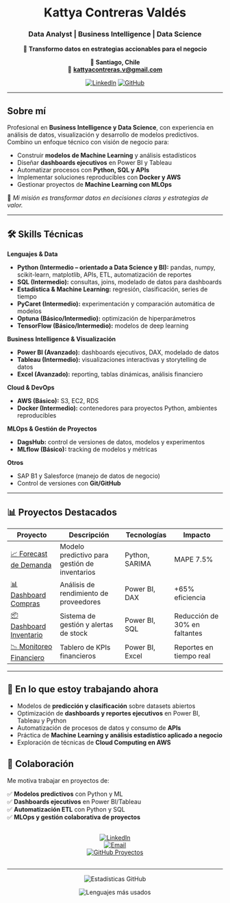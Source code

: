 <div align="center">

# **Kattya Contreras Valdés**  

### Data Analyst | Business Intelligence | Data Science  

💎 **Transformo datos en estrategias accionables para el negocio**  

📍 **Santiago, Chile**  
📧 **kattyacontreras.v@gmail.com**  

[![LinkedIn](https://img.shields.io/badge/-Conectemos_en_LinkedIn-0A66C2?style=for-the-badge&logo=linkedin)](https://www.linkedin.com/in/kattyacontrerasv/)
[![GitHub](https://img.shields.io/badge/-Explora_mis_Proyectos-181717?style=for-the-badge&logo=github)](https://github.com/Katita31)

</div>

---

## Sobre mí  
Profesional en **Business Intelligence y Data Science**, con experiencia en análisis de datos, visualización y desarrollo de modelos predictivos.  
Combino un enfoque técnico con visión de negocio para:  

- Construir **modelos de Machine Learning** y análisis estadísticos  
- Diseñar **dashboards ejecutivos** en Power BI y Tableau  
- Automatizar procesos con **Python, SQL y APIs**  
- Implementar soluciones reproducibles con **Docker y AWS**  
- Gestionar proyectos de **Machine Learning con MLOps**  

📌 *Mi misión es transformar datos en decisiones claras y estrategias de valor.*  

---

## 🛠️ Skills Técnicas  

**Lenguajes & Data**  
- **Python (Intermedio – orientado a Data Science y BI):** pandas, numpy, scikit-learn, matplotlib, APIs, ETL, automatización de reportes  
- **SQL (Intermedio):** consultas, joins, modelado de datos para dashboards  
- **Estadística & Machine Learning:** regresión, clasificación, series de tiempo  
- **PyCaret (Intermedio):** experimentación y comparación automática de modelos  
- **Optuna (Básico/Intermedio):** optimización de hiperparámetros  
- **TensorFlow (Básico/Intermedio):** modelos de deep learning  

**Business Intelligence & Visualización**  
- **Power BI (Avanzado):** dashboards ejecutivos, DAX, modelado de datos  
- **Tableau (Intermedio):** visualizaciones interactivas y storytelling de datos  
- **Excel (Avanzado):** reporting, tablas dinámicas, análisis financiero  

**Cloud & DevOps**  
- **AWS (Básico):** S3, EC2, RDS  
- **Docker (Intermedio):** contenedores para proyectos Python, ambientes reproducibles  

**MLOps & Gestión de Proyectos**  
- **DagsHub:** control de versiones de datos, modelos y experimentos  
- **MLflow (Básico):** tracking de modelos y métricas  

**Otros**  
- SAP B1 y Salesforce (manejo de datos de negocio)  
- Control de versiones con **Git/GitHub**  

---

## 📊 Proyectos Destacados

| Proyecto | Descripción | Tecnologías | Impacto |
|----------|-------------|-------------|---------|
| [📈 Forecast de Demanda](https://github.com/Katita31/planificacion-demanda-python) | Modelo predictivo para gestión de inventarios | Python, SARIMA | MAPE 7.5% |
| [📊 Dashboard Compras](https://github.com/Katita31/PowerBI-SupplyChain-Compras) | Análisis de rendimiento de proveedores | Power BI, DAX | +65% eficiencia |
| [📦 Dashboard Inventario](https://github.com/Katita31/dashboard-inventario-powerbi) | Sistema de gestión y alertas de stock | Power BI, SQL | Reducción de 30% en faltantes |
| [📉 Monitoreo Financiero](https://github.com/Katita31/Informefinanciero.pbi) | Tablero de KPIs financieros | Power BI, Excel | Reportes en tiempo real |

---

## 🚀 En lo que estoy trabajando ahora  
- Modelos de **predicción y clasificación** sobre datasets abiertos  
- Optimización de **dashboards y reportes ejecutivos** en Power BI, Tableau y Python  
- Automatización de procesos de datos y consumo de **APIs**  
- Práctica de **Machine Learning y análisis estadístico aplicado a negocio**  
- Exploración de técnicas de **Cloud Computing en AWS**


## 🤝 Colaboración  
Me motiva trabajar en proyectos de:  

✅ **Modelos predictivos** con Python y ML  
✅ **Dashboards ejecutivos** en Power BI/Tableau  
✅ **Automatización ETL** con Python y SQL  
✅ **MLOps y gestión colaborativa de proyectos**  

<div align="center" style="margin:30px 0;">

[![LinkedIn](https://img.shields.io/badge/-Conectemos-0A66C2?style=for-the-badge&logo=linkedin&logoColor=white)](https://www.linkedin.com/in/kattyacontrerasv/)  
[![Email](https://img.shields.io/badge/-Contacto-D14836?style=for-the-badge&logo=gmail&logoColor=white)](mailto:kattyacontreras.v@gmail.com)  
[![GitHub Proyectos](https://img.shields.io/badge/-Portafolio-181717?style=for-the-badge&logo=github)](https://github.com/Katita31?tab=repositories)

</div>

---

<div align="center">

![Estadísticas GitHub](https://github-readme-stats.vercel.app/api?username=Katita31&show_icons=true&theme=dark&bg_color=101010&title_color=58a6ff&text_color=e0e0e0&icon_color=58a6ff&hide_border=true&card_width=500)

![Lenguajes más usados](https://github-readme-stats.vercel.app/api/top-langs/?username=Katita31&layout=compact&theme=dark&bg_color=101010&title_color=58a6ff&text_color=e0e0e0&hide_border=true)

</div>